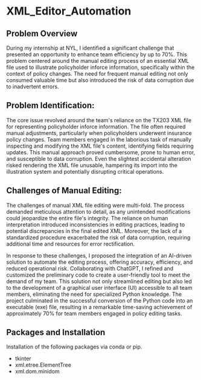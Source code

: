 # XML_Editor_Automation
## Problem Overview
During my internship at NYL, I identified a significant challenge that presented an opportunity to enhance team efficiency by up to 70%. This problem centered around the manual editing process of an essential XML file used to illustrate policyholder inforce information, specifically within the context of policy changes. The need for frequent manual editing not only consumed valuable time but also introduced the risk of data corruption due to inadvertent errors.

## Problem Identification:
The core issue revolved around the team's reliance on the TX203 XML file for representing policyholder inforce information. The file often required manual adjustments, particularly when policyholders underwent insurance policy changes. Team members engaged in the laborious task of manually inspecting and modifying the XML file's content, identifying fields requiring updates. This manual approach proved cumbersome, prone to human error, and susceptible to data corruption. Even the slightest accidental alteration risked rendering the XML file unusable, hampering its import into the illustration system and potentially disrupting critical operations.


## Challenges of Manual Editing:
The challenges of manual XML file editing were multi-fold. The process demanded meticulous attention to detail, as any unintended modifications could jeopardize the entire file's integrity. The reliance on human interpretation introduced inconsistencies in editing practices, leading to potential discrepancies in the final edited XML. Moreover, the lack of a standardized procedure exacerbated the risk of data corruption, requiring additional time and resources for error rectification.

In response to these challenges, I proposed the integration of an AI-driven solution to automate the editing process, offering accuracy, efficiency, and reduced operational risk. Collaborating with ChatGPT, I refined and customized the preliminary code to create a user-friendly tool to meet the demand of my team. This solution not only streamlined editing but also led to the development of a graphical user interface (UI) accessible to all team members, eliminating the need for specialized Python knowledge. The project culminated in the successful conversion of the Python code into an executable (exe) file, resulting in a remarkable time-saving achievement of approximately 70% for team members engaged in policy editing tasks.


## Packages and Installation
Installation of the following packages via conda or pip.
- tkinter
- xml.etree.ElementTree
- xml.dom.minidom
  

